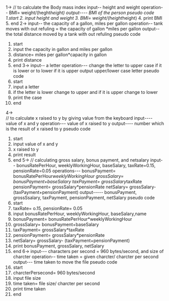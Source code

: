 1->
// to calculate the Body mass index
input-- height and weight
operation-- BMI= weight/(heght*height)
output---- BMI of the person
pseudo code
1.start
2. input height and weight
3. BMI= weight/(height*height)
4. print BMI
5. end
2-> 
input-- the capacity of a gallon, miles per gallon
operation-- tank moves with out refuling = the capacity of gallon *miles per gallon
output-- the total distance moved by a tank with out refuling
pseudo code
1. start
2. input the capacity in gallon and miles per gallon
3. distance= miles per gallon*capacity in gallon
4. print distance
5. end
3->
input-- a letter
operation--- change the letter to upper case if it is lower or to lower if it is upper
output upper/lower case letter
pseudo code
1. start
2. input a letter
3. if the letter is lower change to upper and if it is upper change to lower
4. print the case
5. end

4->  
// to calculate x raised to y by giving value from the keyboard
input---- value of x and y
operation--- value of x raised to y
output---- number which is the result of x raised to y
pseudo code
1. start
2. input value of x and y
3. x raised to y
4. print result
5. end
5->
// calculating gross salary, bonus payment, and netsalary
input-- bonusRatePerHour, weeklyWorkingHour, baseSalary, taxRate=0.15, pensionRate=0.05
operations--- bonusPayment= bonusRatePerHour*weeklyWorkingHour
              grossSalary= bonusPayment+baseSalary
              taxPayment= grossSalary*taxRate
              pensionPayment= grossSalary*pensionRate
              netSalary= grossSalary-(taxPayment+pensionPayment)
output----- bonusPayment, grossSsalary, taxPayment, pensionPayment, netSalary
pseudo code
1. start
3. taxRate= o.15, pensionRate= 0.05
4. input bonusRatePerHour, weeklyWorkingHour, baseSalary,name
5. bonusPayment= bonusRatePerHour*weeklyWorkingHour
6. grossSalary= bonusPayment+baseSalary
7. taxPayment= grossSalary*taxRate
8. pensionPayment= grossSalary*pensionRate
9. netSalary= grossSalary- (taxPayment+pensionPayment)
10. print bonusPayment, grossSalary, netSalary
11. end
6->
input--- characters per second = 960 bytes/second, and  size of charcter
operation-- time taken = given charcter/ charcter per second
output--- time taken to move the file
pseudo code
1. start
2. charcterPersecond= 960 bytes/second
3. input file size
4. time taken= file size/ charcter per second
5. print time taken
6. end
          

